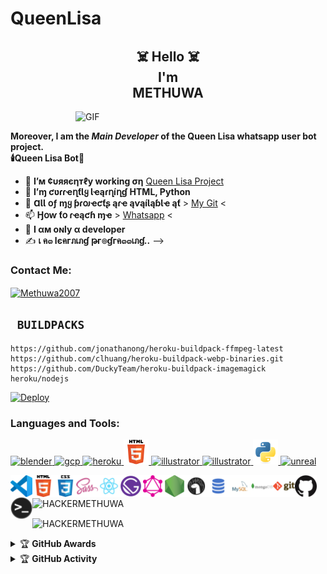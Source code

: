 # QueenLisa
<h2 align="center">☠️ Hello ☠️ <br>I'm <br>METHUWA</h1>
<img align="center">

<img align="right" alt="GIF" src="https://i.ibb.co/N9QfW3r/IMG-20220321_WA0127.jpg" width="400"/>

<h7 align="left"><b>Moreover, I am the <i><b>Main Developer</b></i> of the Queen Lisa whatsapp user bot project. <br>🕯️Queen Lisa Bot👸</b></h7>



- 🔭 **Ӏ’м ¢υяяєηтℓу working ση** [Queen Lisa Project](https://github.com/HACKERMETHUWA/QueenLisa)
- 🌱 **Ӏ’ɱ ƈʋɾɾҽղƭƖყ Ɩҽąɾղíղɠ** **HTML, Python**
- 🤖 **ⱭƖƖ օƒ ɱყ ƥɾօᴊҽƈƭʂ ąɾҽ ąⱱąíƖąɓƖҽ ąƭ** > [My Git](https://github.com/HACKERMETHUWA/QueenLisa) <
- 📫 **Ӈօⱳ ƭօ ɾҽąƈɦ ɱҽ** > [Whatsapp](https://wa.me/94762321886) <
- 📜 **I αм oɴly α developer**
- ✍️ **เ ค๓ lєคгภเภɠ թг๏ɠгค๓๓เภɠ..**
-->

<h3 align="left">Contact Me:</h3>
<p align="left">
<a href="https://wa.me/94762321886" target="blank"><img align="center" src="https://cdn.jsdelivr.net/npm/simple-icons@3.0.1/icons/whatsapp.svg" alt="Methuwa2007" height="30" width="40" /></a>
</p>

## ` BUILDPACKS`

```
https://github.com/jonathanong/heroku-buildpack-ffmpeg-latest
https://github.com/clhuang/heroku-buildpack-webp-binaries.git
https://github.com/DuckyTeam/heroku-buildpack-imagemagick
heroku/nodejs
```

[![Deploy](https://www.herokucdn.com/deploy/button.svg)](https://heroku.com/deploy?template=https://github.com/HACKERMETHUWA/CheemsBot-BETA/)

<h3 align="left">Languages and Tools:</h3>

<a href="https://www.blender.org/" target="_blank"> <img src="https://download.blender.org/branding/community/blender_community_badge_white.svg" alt="blender" width="40" height="40"/> </a> 
<a href="https://cloud.google.com" target="_blank"> <img src="https://www.vectorlogo.zone/logos/google_cloud/google_cloud-icon.svg" alt="gcp" width="40" height="40"/> </a>
<a href="https://heroku.com" target="_blank"> <img src="https://www.vectorlogo.zone/logos/heroku/heroku-icon.svg" alt="heroku" width="40" height="40"/> </a> <a href="https://www.w3.org/html/" target="_blank"> <img src="https://raw.githubusercontent.com/devicons/devicon/master/icons/html5/html5-original-wordmark.svg" alt="html5" width="40" height="40"/> </a> <a href="https://www.adobe.com/in/products/illustrator.html" target="_blank"> <img src="https://www.vectorlogo.zone/logos/adobe_illustrator/adobe_illustrator-icon.svg" alt="illustrator" width="40" height="40"/> </a>
<a href="https://www.adobe.com/in/products/photoshop.html" target="_blank"> <img src="https://upload.wikimedia.org/wikipedia/commons/thumb/c/cf/Adobe_Photoshop_Express_logo.svg/1200px-Adobe_Photoshop_Express_logo.svg.png" alt="illustrator" width="40" height="40"/> </a>
<a href="https://www.python.org" target="_blank"> <img src="https://raw.githubusercontent.com/devicons/devicon/master/icons/python/python-original.svg" alt="python" width="40" height="40"/> </a> 
<a href="https://unrealengine.com/" target="_blank"> <img src="https://raw.githubusercontent.com/kenangundogan/fontisto/036b7eca71aab1bef8e6a0518f7329f13ed62f6b/icons/svg/brand/unreal-engine.svg" alt="unreal" width="40" height="40"/> </a> </p>
<img align="left" alt="Visual Studio Code" width="35px" src="https://raw.githubusercontent.com/github/explore/80688e429a7d4ef2fca1e82350fe8e3517d3494d/topics/visual-studio-code/visual-studio-code.png" />

<img align="left" alt="HTML5" width="35px" src="https://raw.githubusercontent.com/github/explore/80688e429a7d4ef2fca1e82350fe8e3517d3494d/topics/html/html.png" />

<img align="left" alt="CSS3" width="35px" src="https://raw.githubusercontent.com/github/explore/80688e429a7d4ef2fca1e82350fe8e3517d3494d/topics/css/css.png" />

<img align="left" alt="Sass" width="35px" src="https://raw.githubusercontent.com/github/explore/80688e429a7d4ef2fca1e82350fe8e3517d3494d/topics/sass/sass.png" />  

<img align="left" alt="React" width="35px" src="https://raw.githubusercontent.com/github/explore/80688e429a7d4ef2fca1e82350fe8e3517d3494d/topics/react/react.png" /> 

<img align="left" alt="Gatsby" width="35px" src="https://raw.githubusercontent.com/github/explore/e94815998e4e0713912fed477a1f346ec04c3da2/topics/gatsby/gatsby.png" />

<img align="left" alt="GraphQL" width="35px" src="https://raw.githubusercontent.com/github/explore/80688e429a7d4ef2fca1e82350fe8e3517d3494d/topics/graphql/graphql.png" />

<img align="left" alt="Node.js" width="35px" src="https://raw.githubusercontent.com/github/explore/80688e429a7d4ef2fca1e82350fe8e3517d3494d/topics/nodejs/nodejs.png" />

<img align="left" alt="Deno" width="35px" src="https://raw.githubusercontent.com/github/explore/361e2821e2dea67711cde99c9c40ed357061cf27/topics/deno/deno.png" />

<img align="left" alt="SQL" width="35px" src="https://raw.githubusercontent.com/github/explore/80688e429a7d4ef2fca1e82350fe8e3517d3494d/topics/sql/sql.png" />

<img align="left" alt="MySQL" width="35px" src="https://raw.githubusercontent.com/github/explore/80688e429a7d4ef2fca1e82350fe8e3517d3494d/topics/mysql/mysql.png" />

<img align="left" alt="MongoDB" width="35px" src="https://raw.githubusercontent.com/github/explore/80688e429a7d4ef2fca1e82350fe8e3517d3494d/topics/mongodb/mongodb.png" />

<img align="left" alt="Git" width="35px" src="https://raw.githubusercontent.com/github/explore/80688e429a7d4ef2fca1e82350fe8e3517d3494d/topics/git/git.png" />

<img align="left" alt="GitHub" width="35px" src="https://raw.githubusercontent.com/github/explore/78df643247d429f6cc873026c0622819ad797942/topics/github/github.png" />

<img align="left" alt="Terminal" width="35px" src="https://raw.githubusercontent.com/github/explore/80688e429a7d4ef2fca1e82350fe8e3517d3494d/topics/terminal/terminal.png" />




<p>&nbsp;<img align="center" src="https://github-readme-stats.vercel.app/api?username=HACKERMETHUWA&show_icons=true&theme=highcontrast" alt="HACKERMETHUWA" /></p>
<p><img align="center" src="https://github-readme-streak-stats.herokuapp.com/?user=HACKERMETHUWA&theme=highcontrast" alt="HACKERMETHUWA" /></p>
</details>
<details>
<summary>&#127942 <b>GitHub Awards</b></summary><br/>

 ![Github Trophy](https://github-profile-trophy.vercel.app/?username=HACKERMETHUWA)

</details>

<details>
    <summary>&#127942 <b>GitHub Activity</b></summary><br/>
  
![Metrics](https://metrics.lecoq.io/HACKERMETHUWA?template=classic&followup=1&isocalendar=1&languages=1&isocalendar.duration=half-year&config.timezone=IndiaStandardTime%2FIstanbul)


</details>
